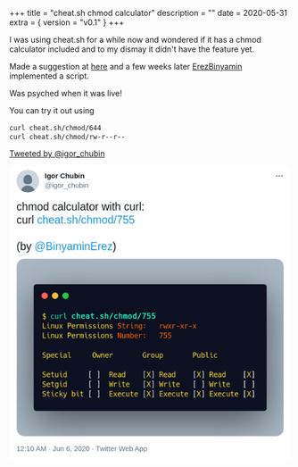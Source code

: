 +++
title = "cheat.sh chmod calculator"
description = ""
date = 2020-05-31
extra = { version = "v0.1" }
+++

I was using cheat.sh for a while now and wondered if it has a chmod calculator included and to my dismay it didn't have the feature yet.

Made a suggestion at [here](https://github.com/chubin/cheat.sh/issues/197) and a few weeks later [ErezBinyamin](https://github.com/ErezBinyamin) implemented a script.

Was psyched when it was live!

You can try it out using

```
curl cheat.sh/chmod/644
curl cheat.sh/chmod/rw-r--r--
```

[Tweeted by @igor_chubin](https://twitter.com/igor_chubin/status/1268938199763685379)

![](1.png)
